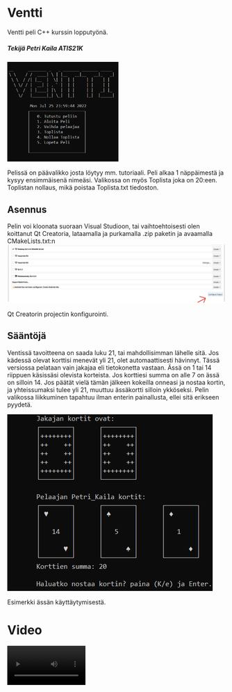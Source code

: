 # Ventti
Ventti peli C++ kurssin lopputyönä. 

##### Tekijä Petri Kaila ATIS21K

<img src="https://github.com/PetriKaila/Ventti_harjoitus/blob/master/media/Alkuvalikko.png" alt="Alkuvalikko" style="zoom:60%;" />

Pelissä on päävalikko josta löytyy mm. tutoriaali. Peli alkaa 1 näppäimestä ja kysyy ensimmäisenä nimeäsi. Valikossa on myös Toplista joka on 20:een. 
Toplistan nollaus, mikä poistaa Toplista.txt tiedoston.																									

## Asennus

Pelin voi kloonata suoraan Visual Studioon, tai vaihtoehtoisesti olen koittanut Qt Creatoria, lataamalla ja purkamalla .zip paketin ja avaamalla CMakeLists.txt:n![qt3](https://github.com/PetriKaila/Ventti_harjoitus/blob/master/media/qt3.png)

Qt Creatorin projectin konfigurointi.

## Sääntöjä

Ventissä tavoitteena on saada luku 21, tai mahdollisimman lähelle sitä. Jos kädessä olevat korttisi menevät yli 21, olet automaattisesti hävinnyt. Tässä versiossa pelataan vain jakajaa eli tietokonetta vastaan. Ässä on 1 tai 14 riippuen käsissäsi olevista korteista. Jos korttiesi summa on alle 7 on ässä on silloin 14. Jos päätät vielä tämän jälkeen kokeilla onneasi ja nostaa kortin, ja yhteissumaksi tulee yli 21, muuttuu ässäkortti silloin ykköseksi. Pelin valikossa liikkuminen tapahtuu ilman enterin painallusta, ellei sitä erikseen pyydetä.

![Assa2](https://github.com/PetriKaila/Ventti_harjoitus/blob/master/media/Assa2.png)	

Esimerkki ässän käyttäytymisestä.

# Video
<video src='https://www.youtube.com/watch?v=VZuhFXxmCds' width=180/>
